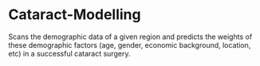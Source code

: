 # Cataract-Modelling
Scans the demographic data of a given region and predicts the weights of these demographic factors (age, gender, economic background, location, etc) in a successful cataract surgery.

